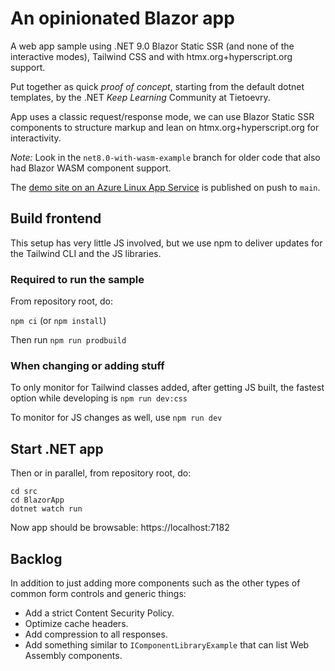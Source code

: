 # An opinionated Blazor app

A web app sample using .NET 9.0 Blazor Static SSR (and none of the interactive modes), Tailwind CSS and with htmx.org+hyperscript.org support.

Put together as quick _proof of concept_, starting from the default dotnet templates, by the .NET _Keep Learning_ Community at Tietoevry.

App uses a classic request/response mode, we can use Blazor Static SSR components to structure markup and lean on htmx.org+hyperscript.org for interactivity.

_Note:_ Look in the `net8.0-with-wasm-example` branch for older code that also had Blazor WASM component support.

The [demo site on an Azure Linux App Service](https://BlazorApp20240130173653.azurewebsites.net/) is published on push to `main`.

## Build frontend

This setup has very little JS involved, but we use npm to deliver updates for the Tailwind CLI and the JS libraries.

### Required to run the sample

From repository root, do:

`npm ci` (or `npm install`)

Then run `npm run prodbuild`

### When changing or adding stuff

To only monitor for Tailwind classes added, after getting JS built, the fastest option while developing is `npm run dev:css`

To monitor for JS changes as well, use `npm run dev`

## Start .NET app

Then or in parallel, from repository root, do:

```
cd src
cd BlazorApp
dotnet watch run
```

Now app should be browsable: https://localhost:7182

## Backlog

In addition to just adding more components such as the other types of common form controls and generic things:

* Add a strict Content Security Policy.
* Optimize cache headers.
* Add compression to all responses.
* Add something similar to `IComponentLibraryExample` that can list Web Assembly components.
